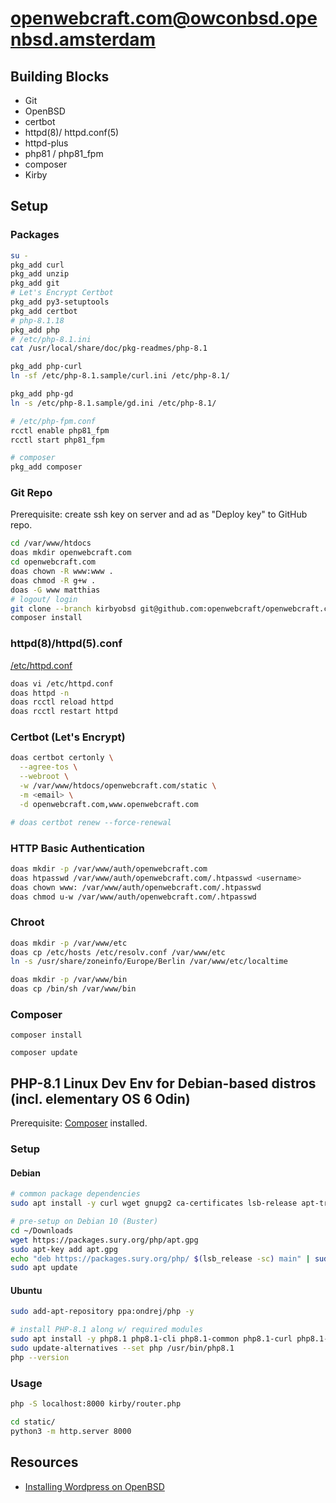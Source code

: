 # openwebcraft.com@owconbsd.openbsd.amsterdam

## Building Blocks

- Git
- OpenBSD
- certbot
- httpd(8)/ httpd.conf(5)
- httpd-plus
- php81 / php81_fpm
- composer
- Kirby

## Setup

### Packages

```sh
su -
pkg_add curl
pkg_add unzip
pkg_add git
# Let's Encrypt Certbot
pkg_add py3-setuptools
pkg_add certbot
# php-8.1.18
pkg_add php
# /etc/php-8.1.ini
cat /usr/local/share/doc/pkg-readmes/php-8.1

pkg_add php-curl
ln -sf /etc/php-8.1.sample/curl.ini /etc/php-8.1/

pkg_add php-gd
ln -s /etc/php-8.1.sample/gd.ini /etc/php-8.1/

# /etc/php-fpm.conf
rcctl enable php81_fpm
rcctl start php81_fpm

# composer
pkg_add composer
```

### Git Repo

Prerequisite: create ssh key on server and ad as "Deploy key" to GitHub repo.

```sh
cd /var/www/htdocs
doas mkdir openwebcraft.com
cd openwebcraft.com
doas chown -R www:www .
doas chmod -R g+w .
doas -G www matthias
# logout/ login
git clone --branch kirbyobsd git@github.com:openwebcraft/openwebcraft.com.git .
composer install
```

### httpd(8)/httpd(5).conf

[/etc/httpd.conf](httpd.conf)

```sh
doas vi /etc/httpd.conf
doas httpd -n
doas rcctl reload httpd
doas rcctl restart httpd
```

### Certbot (Let's Encrypt)

```sh
doas certbot certonly \
  --agree-tos \
  --webroot \
  -w /var/www/htdocs/openwebcraft.com/static \
  -m <email> \
  -d openwebcraft.com,www.openwebcraft.com

# doas certbot renew --force-renewal
```

### HTTP Basic Authentication

```sh
doas mkdir -p /var/www/auth/openwebcraft.com
doas htpasswd /var/www/auth/openwebcraft.com/.htpasswd <username>
doas chown www: /var/www/auth/openwebcraft.com/.htpasswd
doas chmod u-w /var/www/auth/openwebcraft.com/.htpasswd
```

### Chroot

```sh
doas mkdir -p /var/www/etc
doas cp /etc/hosts /etc/resolv.conf /var/www/etc
ln -s /usr/share/zoneinfo/Europe/Berlin /var/www/etc/localtime

doas mkdir -p /var/www/bin
doas cp /bin/sh /var/www/bin
```

### Composer

```shd
composer install

composer update
```

## PHP-8.1 Linux Dev Env for Debian-based distros (incl. elementary OS 6 Odin)

Prerequisite: [Composer](https://getcomposer.org/) installed.

### Setup

#### Debian

```sh
# common package dependencies
sudo apt install -y curl wget gnupg2 ca-certificates lsb-release apt-transport-https

# pre-setup on Debian 10 (Buster)
cd ~/Downloads
wget https://packages.sury.org/php/apt.gpg
sudo apt-key add apt.gpg
echo "deb https://packages.sury.org/php/ $(lsb_release -sc) main" | sudo tee /etc/apt/sources.list.d/php8.list
sudo apt update
```

#### Ubuntu

```sh
sudo add-apt-repository ppa:ondrej/php -y
```

```sh
# install PHP-8.1 along w/ required modules
sudo apt install -y php8.1 php8.1-cli php8.1-common php8.1-curl php8.1-gd php8.1-ctype php8.1-dom php8.1-mbstring
sudo update-alternatives --set php /usr/bin/php8.1
php --version
```

### Usage

```sh
php -S localhost:8000 kirby/router.php
```


```sh
cd static/
python3 -m http.server 8000
```

## Resources

- [Installing Wordpress on OpenBSD](https://openbsd.amsterdam/blog/wordpress.html)